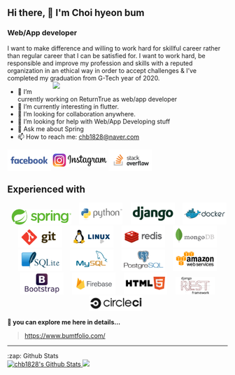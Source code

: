 
## Hi there, 👋  I'm Choi hyeon bum
### Web/App developer 

I want to make difference and willing to work hard for skillful career rather than regular career that I can be satisfied for. I want to work hard, be responsible and improve my profession and skills with a reputed organization in an ethical way in order to accept challenges & I’ve completed my graduation from G-Tech year of 2020.
<br>
<img align="right" src="https://github.com/uannabi/-/blob/master/resource/HelloWorld.gif" width="400px" />

- 🔭 I’m currently working on ReturnTrue as web/app developer
- 🌱 I’m currently interesting in flutter.
- 👯 I’m looking for collaboration anywhere.
- 🤔 I’m looking for help with Web/App Developing stuff
- 💬 Ask me about Spring
- 📫 How to reach me: [chb1828@naver.com](chb1828@naver.com)

[<img src="https://github.com/chb1828/chb1828/blob/main/-/facebook-ar21.svg" height="50em" align="center" alt="Follow chb1828 on Facebook"/>](https://www.facebook.com/profile.php?id=100006522798742/) 
[<img src="https://github.com/chb1828/chb1828/blob/main/-/insta.png" height="30em" align="center" alt="Follow chb1828 on Insta"/>]() 
[<img src="https://github.com/chb1828/chb1828/blob/main/-/stackoverflow-ar21.svg" height="50em" align="center" alt="Follow chb1828 on Stackoverflow"/>](https://stackoverflow.com/users/14567482/chb)

## Experienced with 
<p align="center" >
<code> <img height="35" src="https://github.com/chb1828/chb1828/blob/main/-/spring.png"> </code>
<code> <img height="50" src="https://github.com/chb1828/chb1828/blob/main/-/python-icon.svg"> </code>
<code> <img height="50" src="https://github.com/chb1828/chb1828/blob/main/-/dj.svg"> </code>
<code> <img height="50" src="https://github.com/chb1828/chb1828/blob/main/-/docker-ar21.svg"> </code>
<code> <img height="50" src="https://github.com/chb1828/chb1828/blob/main/-/git.svg"> </code>
<code> <img height="50" src="https://github.com/chb1828/chb1828/blob/main/-/linux-ar21.svg"> </code>
<code> <img height="50" src="https://github.com/chb1828/chb1828/blob/main/-/redis-ar21.svg"> </code>
<code> <img height="50" src="https://github.com/chb1828/chb1828/blob/main/-/mongodb-ar21.svg"> </code>
<code> <img height="50" src="https://github.com/chb1828/chb1828/blob/main/-/sqlite-ar21.svg"> </code>
<code> <img height="50" src="https://github.com/chb1828/chb1828/blob/main/-/mysql-ar21.svg"> </code>
<code> <img height="50" src="https://github.com/chb1828/chb1828/blob/main/-/postgresql-ar21.svg"> </code>
<code> <img height="50" src="https://github.com/chb1828/chb1828/blob/main/-/amazon_aws-ar21.svg"> </code>
<code> <img height="50" src="https://github.com/chb1828/chb1828/blob/main/-/b00tstrap.svg"> </code>
<code> <img height="50" src="https://github.com/chb1828/chb1828/blob/main/-/firebase.svg"> </code>
<code> <img height="50" src="https://github.com/chb1828/chb1828/blob/main/-/html.svg"> </code>
<code> <img height="40" src="https://github.com/chb1828/chb1828/blob/main/-/drf.png"> </code>
<code> <img height="35" src="https://github.com/chb1828/chb1828/blob/main/-/circleci.png"> </code>
</p>



<strong>🔭 you can explore me here in details...</strong>

> https://www.bumtfolio.com/

<!-- - 😄 Pronouns: ...
- ⚡ Fun fact: ... -->
<hr>

<p align="center">
<summary>:zap: Github Stats</summary>

<a href="https://github.com/AVS1508">
  <img height="180em" src="https://github-readme-stats.vercel.app/api?username=chb1828&include_all_commits=true&count_private=true&show_icons=true&line_height=20&title_color=7A7ADB&icon_color=2234AE&text_color=D3D3D3&bg_color=0,000000,130F40" alt="chb1828's Github Stats">
  <img height="180em" src="https://github-readme-stats-eight-theta.vercel.app/api/top-langs/?username=chb1828&layout=compact&langs_count=8&theme=algolia"/>
</a>



</p>
